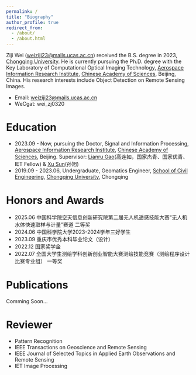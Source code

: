 ```yaml
---
permalink: /
title: "Biography"
author_profile: true
redirect_from: 
  - /about/
  - /about.html
---
```


Ziji Wei (weiziji23@mails.ucas.ac.cn) received the B.S. degree in 2023, [Chongqing University](https://www.cqu.edu.cn/). He is currently pursuing the Ph.D. degree with the Key Laboratory of Computational Optical Imaging Technology, [Aerospace Information Research Institute](https://aircas.cas.cn/), [Chinese Academy of Sciences](https://www.ucas.ac.cn/), Beijing, China. His research interests include Object Detection on Remote Sensing Images.
- Email: weiziji23@mails.ucas.ac.cn
- WeCgat: wei_zj0320

Education
======
- 2023.09 - Now, pursuing the Doctor, Signal and Information Processing, [Aerospace Information Research Institute](https://aircas.cas.cn/), [Chinese Academy of Sciences](https://www.ucas.ac.cn/), Beijing. Supervisor: [Lianru Gao](https://people.ucas.ac.cn/~gaolianru)(高连如，国家杰青、国家优青、IET Fellow) & [Xu Sun](https://people.ucas.edu.cn/~sunxu_aircas)(孙旭)
- 2019.09 - 2023.06, Undergraduate, Geomatics Engineer, [School of Civil Engineering](https://civil.cqu.edu.cn/), [Chongqing University](https://www.cqu.edu.cn/), Chongqing

Honors and Awards
======
- 2025.06 中国科学院空天信息创新研究院第二届无人机遥感技能大赛“无人机水体快速取样与计量”赛道 二等奖
- 2024.06 中国科学院大学2023-2024学年三好学生
- 2023.09 重庆市优秀本科毕业论文（设计）
- 2022.12 国家奖学金
- 2022.07 全国大学生测绘学科创新创业智能大赛测绘技能竞赛（测绘程序设计比赛专业组） 一等奖

Publications
======
Comming Soon...

Reviewer
======
- Pattern Recognition
- IEEE Transactions on Geoscience and Remote Sensing
- IEEE Journal of Selected Topics in Applied Earth Observations and Remote Sensing
- IET Image Processing

